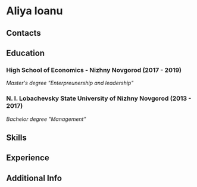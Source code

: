 # Aliya Ioanu

## Contacts


## Education
### High School of Economics - Nizhny Novgorod (2017 - 2019)
*Master's degree "Enterpreunership and leadership"*

### N. I. Lobachevsky State University of Nizhny Novgorod (2013 - 2017)
*Bachelor degree "Management"*

## Skills

## Experience



## Additional Info
